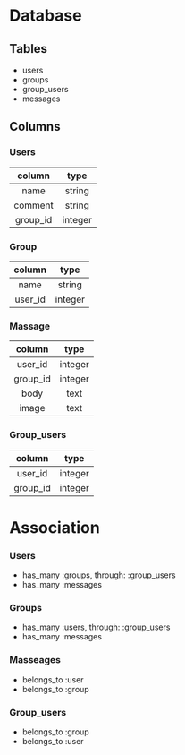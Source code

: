 Database
====

## Tables
- users
- groups
- group_users
- messages

## Columns
### Users
|column|type|
|:---:|:---:|
|name|string|
|comment|string|
|group_id|integer|

### Group
|column|type|
|:---:|:---:|
|name|string|
|user_id|integer|

### Massage
|column|type|
|:---:|:---:|
|user_id|integer|
|group_id|integer|
|body|text|
|image|text|

### Group_users
|column|type|
|:---:|:---:|
|user_id|integer|
|group_id|integer|

# Association

### Users
- has_many :groups, through: :group_users 
- has_many :messages

### Groups
- has_many :users, through: :group_users 
- has_many :messages

### Masseages
- belongs_to :user
- belongs_to :group

### Group_users
- belongs_to :group
- belongs_to :user